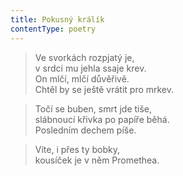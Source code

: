 ```yaml
---
title: Pokusný králík
contentType: poetry
---
```


> Ve svorkách rozpjatý je,  
> v srdci mu jehla ssaje krev.  
> On mlčí, mlčí důvěřivě.  
> Chtěl by se ještě vrátit pro mrkev.

  

> Točí se buben, smrt jde tiše,  
> slábnoucí křivka po papíře běhá.  
> Posledním dechem píše.

  

> Víte, i přes ty bobky,  
> kousíček je v něm Promethea.
